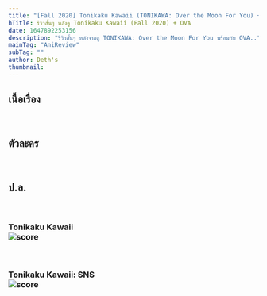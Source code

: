```yaml
---
title: "[Fall 2020] Tonikaku Kawaii (TONIKAWA: Over the Moon For You) + OVA"
hTitle: รีวิวสั้นๆ หลังดู Tonikaku Kawaii (Fall 2020) + OVA
date: 1647892253156
description: "รีวิวสั้นๆ หลังจากดู TONIKAWA: Over the Moon For You พร้อมกับ OVA.."
mainTag: "AniReview"
subTag: ""
author: Deth's
thumbnail: 
---
```


## เนื้อเรื่อง
<br />

## ตัวละคร
<br />

## ป.ล.
<br />

### Tonikaku Kawaii <br/><img src="https://img.shields.io/badge/Score-9%2F10-coral?style=for-the-badge" alt="score">

<br />

### Tonikaku Kawaii: SNS<br/><img src="https://img.shields.io/badge/Score-10%2F10-coral?style=for-the-badge" alt="score">